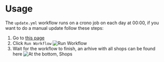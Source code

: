# Usage
The `update.yml` workflow runs on a crono job on each day at 00:00, if you want to do a manual update follow these steps:
1. Go to [this page](https://github.com/GiansCode/eco-updater/actions/workflows/update.yml)
2. Click `Run Workflow` ![Run Workflow](https://i.imgur.com/T8OT0rR.png)
3. Wait for the workflow to finish, an arhive with all shops can be found here ![At the bottom, `Shops`](https://i.imgur.com/nWy9e0M.png)